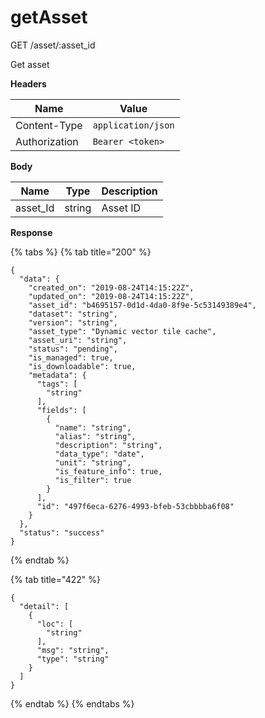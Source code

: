 # getAsset

GET /asset/:asset\_id

Get asset

**Headers**

| Name          | Value              |
| ------------- | ------------------ |
| Content-Type  | `application/json` |
| Authorization | `Bearer <token>`   |

**Body**

| Name      | Type   | Description |
| --------- | ------ | ----------- |
| asset\_Id | string | Asset ID    |

**Response**

{% tabs %}
{% tab title="200" %}
```
{
  "data": {
    "created_on": "2019-08-24T14:15:22Z",
    "updated_on": "2019-08-24T14:15:22Z",
    "asset_id": "b4695157-0d1d-4da0-8f9e-5c53149389e4",
    "dataset": "string",
    "version": "string",
    "asset_type": "Dynamic vector tile cache",
    "asset_uri": "string",
    "status": "pending",
    "is_managed": true,
    "is_downloadable": true,
    "metadata": {
      "tags": [
        "string"
      ],
      "fields": [
        {
          "name": "string",
          "alias": "string",
          "description": "string",
          "data_type": "date",
          "unit": "string",
          "is_feature_info": true,
          "is_filter": true
        }
      ],
      "id": "497f6eca-6276-4993-bfeb-53cbbbba6f08"
    }
  },
  "status": "success"
}
```
{% endtab %}

{% tab title="422" %}
```
{
  "detail": [
    {
      "loc": [
        "string"
      ],
      "msg": "string",
      "type": "string"
    }
  ]
}
```
{% endtab %}
{% endtabs %}

